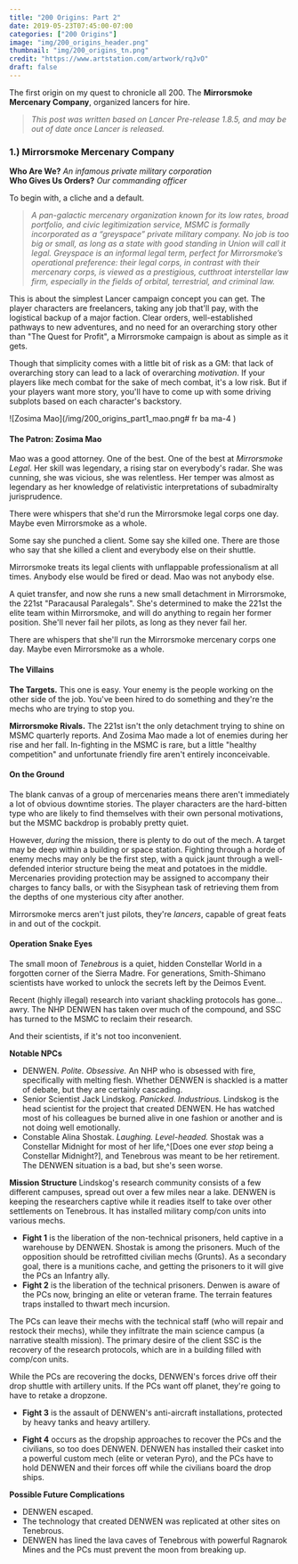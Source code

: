 ```yaml
---
title: "200 Origins: Part 2"
date: 2019-05-23T07:45:00-07:00
categories: ["200 Origins"]
image: "img/200_origins_header.png"
thumbnail: "img/200_origins_tn.png"
credit: "https://www.artstation.com/artwork/rqJvO"
draft: false
---
```


The first origin on my quest to chronicle all 200. The **Mirrorsmoke Mercenary Company**, organized lancers for hire.

<!--more-->
> _This post was written based on Lancer Pre-release 1.8.5, and may be out of date once Lancer is released._

### 1.) Mirrorsmoke Mercenary Company

**Who Are We?** _An infamous private military corporation_  
**Who Gives Us Orders?** _Our commanding officer_

To begin with, a cliche and a default.

> _A pan-galactic mercenary organization known for its low rates, broad portfolio, and civic legitimization service, MSMC is formally incorporated as a “greyspace” private military company. No job is too big or small, as long as a state with good standing in Union will call it legal. Greyspace is an informal legal term, perfect for Mirrorsmoke’s operational preference: their legal corps, in contrast with their mercenary corps, is viewed as a prestigious, cutthroat interstellar law firm, especially in the fields of orbital, terrestrial, and criminal law._

This is about the simplest Lancer campaign concept you can get. The player characters are freelancers, taking any job that'll pay, with the logistical backup of a major faction. Clear orders, well-established pathways to new adventures, and no need for an overarching story other than "The Quest for Profit", a Mirrorsmoke campaign is about as simple as it gets.

Though that simplicity comes with a little bit of risk as a GM: that lack of overarching story can lead to a lack of overarching _motivation_. If your players like mech combat for the sake of mech combat, it's a low risk. But if your players want more story, you'll have to come up with some driving subplots based on each character's backstory.

![Zosima Mao](/img/200_origins_part1_mao.png# fr ba ma-4 )

#### The Patron: Zosima Mao

Mao was a good attorney. One of the best. One of the best at _Mirrorsmoke Legal_. Her skill was legendary, a rising star on everybody's radar. She was cunning, she was vicious, she was relentless. Her temper was almost as legendary as her knowledge of relativistic interpretations of subadmiralty jurisprudence.

There were whispers that she'd run the Mirrorsmoke legal corps one day. Maybe even Mirrorsmoke as a whole.

Some say she punched a client. Some say she killed one. There are those who say that she killed a client and everybody else on their shuttle.

Mirrorsmoke treats its legal clients with unflappable professionalism at all times. Anybody else would be fired or dead. Mao was not anybody else.

A quiet transfer, and now she runs a new small detachment in Mirrorsmoke, the 221st "Paracausal Paralegals". She's determined to make the 221st the elite team within Mirrorsmoke, and will do anything to regain her former position. She'll never fail her pilots, as long as they never fail her.

There are whispers that she'll run the Mirrorsmoke mercenary corps one day. Maybe even Mirrorsmoke as a whole.

#### The Villains

**The Targets.** This one is easy. Your enemy is the people working on the other side of the job. You've been hired to do something and they're the mechs who are trying to stop you.

**Mirrorsmoke Rivals.** The 221st isn't the only detachment trying to shine on MSMC quarterly reports. And Zosima Mao made a lot of enemies during her rise and her fall. In-fighting in the MSMC is rare, but a little "healthy competition" and unfortunate friendly fire aren't entirely inconceivable.

#### On the Ground

The blank canvas of a group of mercenaries means there aren't immediately a lot of obvious downtime stories. The player characters are the hard-bitten type who are likely to find themselves with their own personal motivations, but the MSMC backdrop is probably pretty quiet.

However, _during_ the mission, there is plenty to do out of the mech. A target may be deep within a building or space station. Fighting through a horde of enemy mechs may only be the first step, with a quick jaunt through a well-defended interior structure being the meat and potatoes in the middle. Mercenaries providing protection may be assigned to accompany their charges to fancy balls, or with the Sisyphean task of retrieving them from the depths of one mysterious city after another.

Mirrorsmoke mercs aren't just pilots, they're _lancers_, capable of great feats in and out of the cockpit.

#### Operation Snake Eyes

The small moon of _Tenebrous_ is a quiet, hidden Constellar World in a forgotten corner of the Sierra Madre. For generations, Smith-Shimano scientists have worked to unlock the secrets left by the Deimos Event.

Recent (highly illegal) research into variant shackling protocols has gone... awry. The NHP DENWEN has taken over much of the compound, and SSC has turned to the MSMC to reclaim their research.

And their scientists, if it's not too inconvenient.

**Notable NPCs**  

* DENWEN. _Polite. Obsessive._ An NHP who is obsessed with fire, specifically with melting flesh. Whether DENWEN is shackled is a matter of debate, but they are certainly cascading.
* Senior Scientist Jack Lindskog. _Panicked. Industrious._ Lindskog is the head scientist for the project that created DENWEN. He has watched most of his colleagues be burned alive in one fashion or another and is not doing well emotionally.
* Constable Alina Shostak. _Laughing. Level-headed._ Shostak was a Constellar Midnight for most of her life,^[Does one ever _stop_ being a Constellar Midnight?], and Tenebrous was meant to be her retirement. The DENWEN situation is a bad, but she's seen worse.

**Mission Structure**
Lindskog's research community consists of a few different campuses, spread out over a few miles near a lake. DENWEN is keeping the researchers captive while it readies itself to take over other settlements on Tenebrous. It has installed military comp/con units into various mechs.

* **Fight 1** is the liberation of the non-technical prisoners, held captive in a warehouse by DENWEN. Shostak is among the prisoners. Much of the opposition should be retrofitted civilian mechs (Grunts). As a secondary goal, there is a munitions cache, and getting the prisoners to it will give the PCs an Infantry ally.
* **Fight 2** is the liberation of the technical prisoners. Denwen is aware of the PCs now, bringing an elite or veteran frame. The terrain features traps installed to thwart mech incursion.

The PCs can leave their mechs with the technical staff (who will repair and restock their mechs), while they infiltrate the main science campus (a narrative stealth mission). The primary desire of the client SSC is the recovery of the research protocols, which are in a building filled with comp/con units.

While the PCs are recovering the docks, DENWEN's forces drive off their drop shuttle with artillery units. If the PCs want off planet, they're going to have to retake a dropzone.

* **Fight 3** is the assault of DENWEN's anti-aircraft installations, protected by heavy tanks and heavy artillery.

* **Fight 4** occurs as the dropship approaches to recover the PCs and the civilians, so too does DENWEN. DENWEN has installed their casket into a powerful custom mech (elite or veteran Pyro), and the PCs have to hold DENWEN and their forces off while the civilians board the drop ships.

**Possible Future Complications**

* DENWEN escaped.
* The technology that created DENWEN was replicated at other sites on Tenebrous.
* DENWEN has lined the lava caves of Tenebrous with powerful Ragnarok Mines and the PCs must prevent the moon from breaking up.